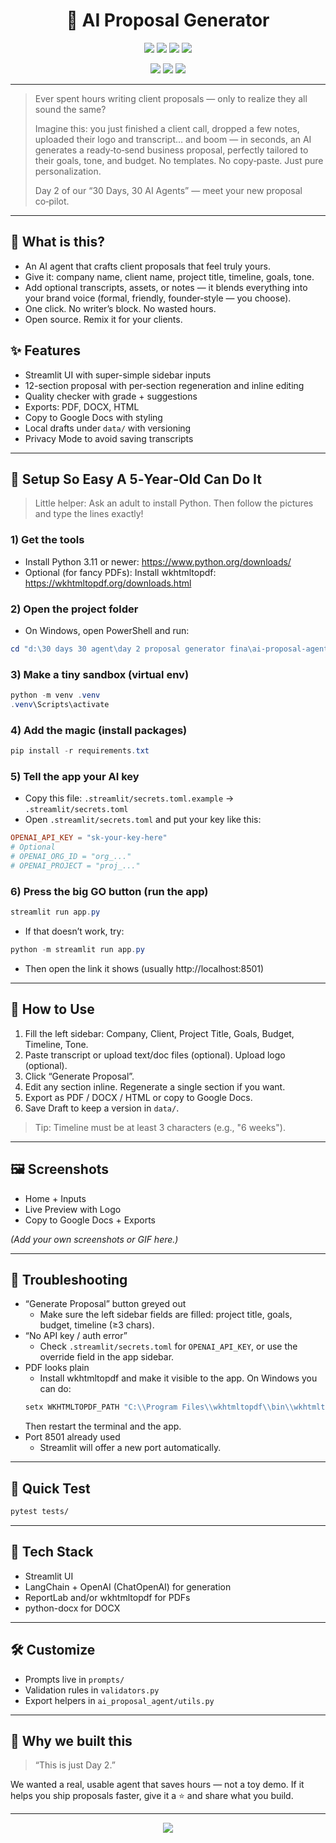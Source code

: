 <div align="center">

<h1>🚀 AI Proposal Generator</h1>

<p>
  <img src="https://img.shields.io/badge/Framework-Streamlit-ff4b4b?logo=streamlit&logoColor=white" />
  <img src="https://img.shields.io/badge/AI-LangChain-blue?logo=OpenAI&logoColor=white" />
  <img src="https://img.shields.io/badge/Model-OpenAI%20GPT-brightgreen" />
  <img src="https://img.shields.io/badge/Exports-PDF%20%7C%20DOCX%20%7C%20HTML-purple" />
</p>

<p>
  <a href="#-quick-start" style="text-decoration:none">
    <img src="https://img.shields.io/badge/▶️%20Run%20Locally-000?style=for-the-badge" />
  </a>
  <a href="#-features" style="text-decoration:none">
    <img src="https://img.shields.io/badge/✨%20Features-222?style=for-the-badge" />
  </a>
  <a href="#-screenshots" style="text-decoration:none">
    <img src="https://img.shields.io/badge/🖼️%20Screenshots-444?style=for-the-badge" />
  </a>
</p>

</div>

---

> Ever spent hours writing client proposals — only to realize they all sound the same?
>
> Imagine this: you just finished a client call, dropped a few notes, uploaded their logo and transcript… and boom — in seconds, an AI generates a ready‑to‑send business proposal, perfectly tailored to their goals, tone, and budget. No templates. No copy‑paste. Just pure personalization.
>
> Day 2 of our “30 Days, 30 AI Agents” — meet your new proposal co‑pilot.

---

## 🌈 What is this?
- An AI agent that crafts client proposals that feel truly yours.
- Give it: company name, client name, project title, timeline, goals, tone.
- Add optional transcripts, assets, or notes — it blends everything into your brand voice (formal, friendly, founder‑style — you choose).
- One click. No writer’s block. No wasted hours.
- Open source. Remix it for your clients.

## ✨ Features
- Streamlit UI with super-simple sidebar inputs
- 12-section proposal with per‑section regeneration and inline editing
- Quality checker with grade + suggestions
- Exports: PDF, DOCX, HTML
- Copy to Google Docs with styling
- Local drafts under `data/` with versioning
- Privacy Mode to avoid saving transcripts

---

## 🧒 Setup So Easy A 5‑Year‑Old Can Do It

> Little helper: Ask an adult to install Python. Then follow the pictures and type the lines exactly!

### 1) Get the tools
- Install Python 3.11 or newer: https://www.python.org/downloads/
- Optional (for fancy PDFs): Install wkhtmltopdf: https://wkhtmltopdf.org/downloads.html

### 2) Open the project folder
- On Windows, open PowerShell and run:

```powershell
cd "d:\30 days 30 agent\day 2 proposal generator fina\ai-proposal-agent"
```

### 3) Make a tiny sandbox (virtual env)
```powershell
python -m venv .venv
.venv\Scripts\activate
```

### 4) Add the magic (install packages)
```powershell
pip install -r requirements.txt
```

### 5) Tell the app your AI key
- Copy this file: `.streamlit/secrets.toml.example` → `.streamlit/secrets.toml`
- Open `.streamlit/secrets.toml` and put your key like this:

```toml
OPENAI_API_KEY = "sk-your-key-here"
# Optional
# OPENAI_ORG_ID = "org_..."
# OPENAI_PROJECT = "proj_..."
```

### 6) Press the big GO button (run the app)
```powershell
streamlit run app.py
```
- If that doesn’t work, try:
```powershell
python -m streamlit run app.py
```
- Then open the link it shows (usually http://localhost:8501)

---

## 🧭 How to Use
1. Fill the left sidebar: Company, Client, Project Title, Goals, Budget, Timeline, Tone.
2. Paste transcript or upload text/doc files (optional). Upload logo (optional).
3. Click “Generate Proposal”.
4. Edit any section inline. Regenerate a single section if you want.
5. Export as PDF / DOCX / HTML or copy to Google Docs.
6. Save Draft to keep a version in `data/`.

> Tip: Timeline must be at least 3 characters (e.g., "6 weeks").

---

## 🖼️ Screenshots
- Home + Inputs
- Live Preview with Logo
- Copy to Google Docs + Exports

_(Add your own screenshots or GIF here.)_

---

## 🧰 Troubleshooting
- “Generate Proposal” button greyed out
  - Make sure the left sidebar fields are filled: project title, goals, budget, timeline (≥3 chars).
- “No API key / auth error”
  - Check `.streamlit/secrets.toml` for `OPENAI_API_KEY`, or use the override field in the app sidebar.
- PDF looks plain
  - Install wkhtmltopdf and make it visible to the app. On Windows you can do:
  ```powershell
  setx WKHTMLTOPDF_PATH "C:\\Program Files\\wkhtmltopdf\\bin\\wkhtmltopdf.exe"
  ```
  Then restart the terminal and the app.
- Port 8501 already used
  - Streamlit will offer a new port automatically.

---

## 🧪 Quick Test
```bash
pytest tests/
```

---

## 🧱 Tech Stack
- Streamlit UI
- LangChain + OpenAI (ChatOpenAI) for generation
- ReportLab and/or wkhtmltopdf for PDFs
- python-docx for DOCX

---

## 🛠️ Customize
- Prompts live in `prompts/`
- Validation rules in `validators.py`
- Export helpers in `ai_proposal_agent/utils.py`

---

## 🌟 Why we built this
> “This is just Day 2.”

We wanted a real, usable agent that saves hours — not a toy demo. If it helps you ship proposals faster, give it a ⭐ and share what you build.

---

<div align="center">

<a href="#-quick-start" style="text-decoration:none;margin:8px;">
  <img src="https://img.shields.io/badge/🚀%20I%27m%20Ready%20—%20Let%27s%20Go!-0b3d91?style=for-the-badge&labelColor=101010" />
</a>

</div>

